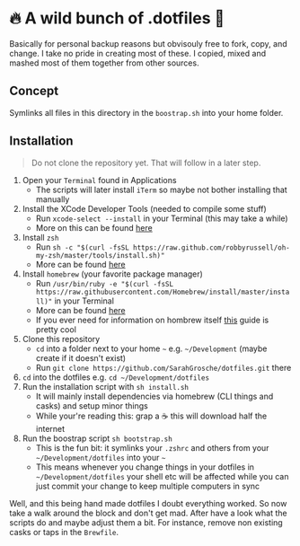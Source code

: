 # 🔥 A wild bunch of .dotfiles 🦌

Basically for personal backup reasons but obvisouly free to fork, copy, and change. I take no pride in creating most of these. I copied, mixed and mashed most of them together from other sources.

## Concept

Symlinks all files in this directory in the `boostrap.sh` into your home folder.

## Installation

> Do not clone the repository yet. That will follow in a later step.

1. Open your `Terminal` found in Applications
   - The scripts will later install `iTerm` so maybe not bother installing that manually
2. Install the XCode Developer Tools (needed to compile some stuff)
    - Run `xcode-select --install` in your Terminal (this may take a while)
    - More on this can be found [here](http://osxdaily.com/2014/02/12/install-command-line-tools-mac-os-x/)
3. Install `zsh`
    - Run `sh -c "$(curl -fsSL https://raw.github.com/robbyrussell/oh-my-zsh/master/tools/install.sh)"`
    - More can be found [here](https://ohmyz.sh/)
4. Install `homebrew` (your favorite package manager)
    - Run `/usr/bin/ruby -e "$(curl -fsSL https://raw.githubusercontent.com/Homebrew/install/master/install)"` in your Terminal
    - More can be found [here](https://brew.sh/)
    - If you ever need for information on hombrew itself [this](https://dev.to/code2bits/homebrew---basics--cheatsheet-3a3n) guide is pretty cool
5. Clone this repository
    - `cd` into a folder next to your home `~` e.g. `~/Development` (maybe create if it doesn't exist)
    - Run `git clone https://github.com/SarahGrosche/dotfiles.git` there
6. `cd` into the dotfiles
    e.g. `cd ~/Development/dotfiles`
7. Run the installation script with `sh install.sh`
    - It will mainly install dependencies via homebrew (CLI things and casks) and setup minor things
    - While your're reading this: grap a ☕️ this will download half the internet
8. Run the boostrap script `sh bootstrap.sh`
    - This is the fun bit: it symlinks your `.zshrc` and others from your `~/Development/dotfiles` into your `~`
    - This means whenever you change things in your dotfiles in `~/Development/dotfiles` your shell etc will be affected while you can just commit your change to keep multiple computers in sync

Well, and this being hand made dotfiles I doubt everything worked. So now take a walk around the block and don't get mad. After have a look what the scripts do and maybe adjust them a bit. For instance, remove non existing casks or taps in the `Brewfile`.